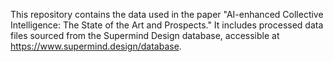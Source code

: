 This repository contains the data used in the paper "AI-enhanced Collective Intelligence: The State of the Art and Prospects." It includes processed data files sourced from the Supermind Design database, accessible at https://www.supermind.design/database.
